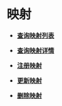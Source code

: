 # 映射<a name="iam_13_0301"></a>

-   **[查询映射列表](查询映射列表.md)**  

-   **[查询映射详情](查询映射详情.md)**  

-   **[注册映射](注册映射.md)**  

-   **[更新映射](更新映射.md)**  

-   **[删除映射](删除映射.md)**  


